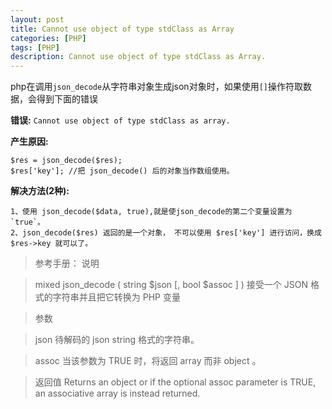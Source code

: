 ```yaml
---
layout: post
title: Cannot use object of type stdClass as Array
categories: [PHP]
tags: [PHP]
description: Cannot use object of type stdClass as Array.
---
```


php在调用`json_decode`从字符串对象生成json对象时，如果使用`[]`操作符取数据，会得到下面的错误

**错误:**
`Cannot use object of type stdClass as array.`

**产生原因:**

    $res = json_decode($res);
    $res['key']; //把 json_decode() 后的对象当作数组使用。

**解决方法(2种):**

    1、使用 json_decode($data, true),就是使json_decode的第二个变量设置为 `true`。
    2、json_decode($res) 返回的是一个对象， 不可以使用 $res['key'] 进行访问，换成 $res->key 就可以了。

>参考手册：
>说明

> mixed json_decode ( string $json [, bool $assoc ] )
> 接受一个 JSON 格式的字符串并且把它转换为 PHP 变量

>参数

> json
> 待解码的 json string 格式的字符串。

> assoc
> 当该参数为 TRUE 时，将返回 array 而非 object 。

>返回值
> Returns an object or if the optional assoc parameter is TRUE, an associative array is instead returned.

